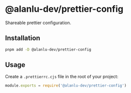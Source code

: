 # @alanlu-dev/prettier-config

Shareable prettier configuration.

## Installation

```bash
pnpm add -D @alanlu-dev/prettier-config
```

## Usage

Create a `.prettierrc.cjs` file in the root of your project:

```js
module.exports = require('@alanlu-dev/prettier-config')
```
